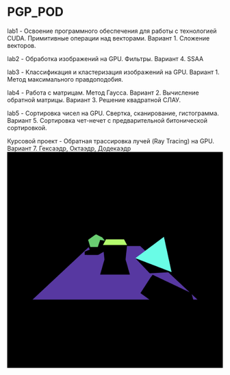 # PGP_POD
lab1 - Освоение программного обеспечения для работы с технологией CUDA. Примитивные операции над векторами.
Вариант 1. Сложение векторов.

lab2 - Обработка изображений на GPU. Фильтры.
Вариант 4. SSAA

lab3 - Классификация и кластеризация изображений на GPU.
Вариант 1. Метод максимального правдоподобия.

lab4 - Работа с матрицам. Метод Гаусса.
Вариант 2. Вычисление обратной матрицы.
Вариант 3. Решение квадратной СЛАУ.

lab5 - Сортировка чисел на GPU. Свертка, сканирование, гистограмма.
Вариант 5. Сортировка чет-нечет с предварительной битонической сортировкой.


Курсовой проект - Обратная трассировка лучей (Ray Tracing) на GPU.
Вариант 7. Гексаэдр, Октаэдр, Додекаэдр
![Курсовой проект](https://github.com/Lunidep/PGP_POD/blob/main/cp/pgp.gif)
